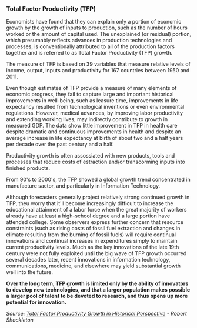 ### Total Factor Productivity (TFP)


Economists have found that they can explain only a portion of economic growth by the growth of inputs to production, such as the number of hours worked or the amount of capital used. The unexplained (or residual) portion, which presumably reflects advances in production technologies and processes, is conventionally attributed to all of the production factors together and is referred to as Total Factor Productivity (TFP) growth.

The measure of TFP is based on 39 variables that measure relative levels of income, output, inputs and productivity for 167 countries between 1950 and 2011.

Even though estimates of TFP provide a measure of many elements of economic progress, they fail to capture large and important historical improvements in well-being, such as leasure time, improvements in life expectancy resulted from technological inventions or even environmental regulations. However, medical advances, by improving labor productivity and extending working lives, may indirectly contribute to growth in measured GDP. The data show little improvement in TFP in health care despite dramatic and continuous improvements in health and despite an average increase in life expectancy at birth of about two and a half years per decade over the past century and a half. 

Productivity growth is often assossiated with new products, tools and processes that reduce costs of estraction and/or transcorming inputs into finished products.

From 90's to 2000's, the TFP showed a global growth trend concentrated in manufacture sactor, and particularly in Information Technology. 

Although forecasters generally project relatively strong continued growth in TFP, theu worry that it'll become increasingly difficult to increase the educational attainment of a labor force when the great majority of workers already have at least a high-school degree and a large portion have attended college. Some observers express further concern that resource constraints (such as rising costs of fossil fuel extraction and changes in climate resulting from the burning of fossil fuels) will require continual innovations and continual increases in expenditures simply to maintain current productivity levels. Much as the key innovations of the late 19th century were not fully exploited until the big wave of TFP growth occurred several decades later, recent innovations in information technology, communications, medicine, and elsewhere may yield substantial growth well into the future. 

**Over the long term, TFP growth is limited only by the ability of innovators to develop new technologies, and that a larger population makes possible a larger pool of talent to be devoted to research, and thus opens up more potential for innovation.**


*Source: [Total Factor Productivity Growth in Historical Perspective](https://www.cbo.gov/sites/default/files/113th-congress-2013-2014/workingpaper/44002_TFP_Growth_03-18-2013_1.pdf) - Robert Shackleton*

